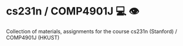 # cs231n / COMP4901J :computer: :eye:
Collection of materials, assignments for the course cs231n (Stanford) / COMP4901J (HKUST)
